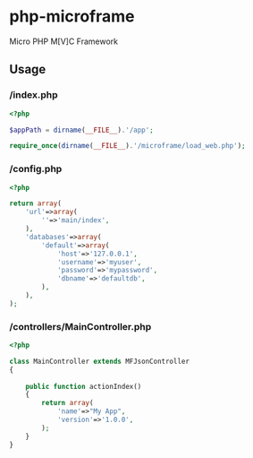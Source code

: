 php-microframe
==============

Micro PHP M[V]C Framework

## Usage

### /index.php

```php
<?php

$appPath = dirname(__FILE__).'/app';

require_once(dirname(__FILE__).'/microframe/load_web.php');

```

### /config.php

```php
<?php

return array(
	'url'=>array(
		''=>'main/index',
	),
	'databases'=>array(
		'default'=>array(
			'host'=>'127.0.0.1',
			'username'=>'myuser',
			'password'=>'mypassword',
			'dbname'=>'defaultdb',
		),
	),
);

```

### /controllers/MainController.php

```php
<?php

class MainController extends MFJsonController
{
	
	public function actionIndex()
	{
		return array(
			'name'=>"My App",
			'version'=>'1.0.0',
		);
	}
}

```
